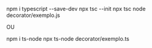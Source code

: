 npm i typescript --save-dev
npx tsc --init
npx tsc
node decorator/exemplo.js

OU

npm i ts-node
npx ts-node decorator/exemplo.ts